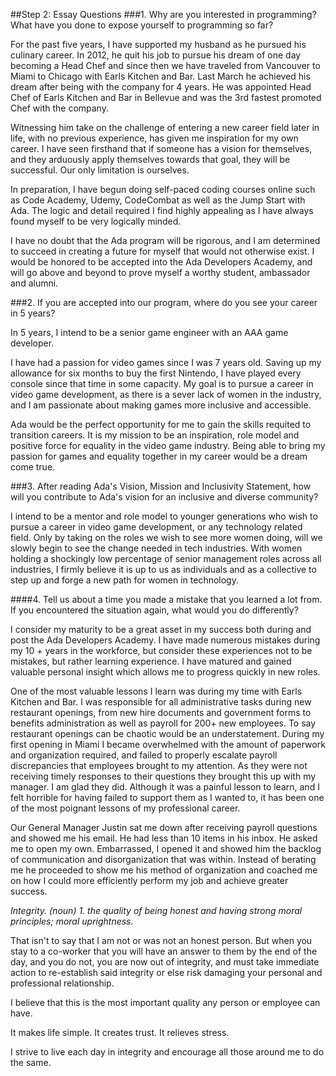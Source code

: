 ##Step 2: Essay Questions
###1. Why are you interested in programming? What have you done to expose yourself to programming so far?

For the past five years, I have supported my husband as he pursued his culinary career. In 2012, he quit his job to pursue his dream of one day becoming a Head Chef and since then we have traveled from Vancouver to Miami to Chicago with Earls Kitchen and Bar. Last March he achieved his dream after being with the company for 4 years. He was appointed Head Chef of Earls Kitchen and Bar in Bellevue and was the 3rd fastest promoted Chef with the company.

Witnessing him take on the challenge of entering a new career field later in life, with no previous experience, has given me inspiration for my own career. I have seen firsthand that if someone has a vision for themselves, and they arduously apply themselves towards that goal, they will be successful. Our only limitation is ourselves.

In preparation, I have begun doing self-paced coding courses online such as Code Academy, Udemy, CodeCombat as well as the Jump Start with Ada. The logic and detail required I find highly appealing as I have always found myself to be very logically minded.

I have no doubt that the Ada program will be rigorous, and I am determined to succeed in creating a future for myself that would not otherwise exist. I would be honored to be accepted into the Ada Developers Academy, and will go above and beyond to prove myself a worthy student, ambassador and alumni.

###2. If you are accepted into our program, where do you see your career in 5 years?

In 5 years, I intend to be a senior game engineer with an AAA game developer.

I have had a passion for video games since I was 7 years old. Saving up my allowance for six months to buy the first Nintendo, I have played every console since that time in some capacity. My goal is to pursue a career in video game development, as there is a sever lack of women in the industry, and I am passionate about making games more inclusive and accessible.

Ada would be the perfect opportunity for me to gain the skills requited to transition careers. It is my mission to be an inspiration, role model and positive force for equality in the video game industry. Being able to bring my passion for games and equality together in my career would be a dream come true.


###3. After reading Ada's Vision, Mission and Inclusivity Statement, how will you contribute to Ada's vision for an inclusive and diverse community?

I intend to be a mentor and role model to younger generations who wish to pursue a career in video game development, or any technology related field. Only by taking on the roles we wish to see more women doing, will we slowly begin to see the change needed in tech industries. With women holding a shockingly low percentage of senior management roles across all industries, I firmly believe it is up to us as individuals and as a collective to step up and forge a new path for women in technology.

####4. Tell us about a time you made a mistake that you learned a lot from. If you encountered the situation again, what would you do differently?

I consider my maturity to be a great asset in my success both during and post the Ada Developers Academy. I have made numerous mistakes during my 10 + years in the workforce, but consider these experiences not to be mistakes, but rather learning experience. I have matured and gained valuable personal insight which allows me to progress quickly in new roles.

One of the most valuable lessons I learn was during my time with Earls Kitchen and Bar. I was responsible for all administrative tasks during new restaurant openings, from new hire documents and government forms to benefits administration as well as payroll for 200+ new employees. To say restaurant openings can be chaotic would be an understatement. During my first opening in Miami I became overwhelmed with the amount of paperwork and organization required, and failed to properly escalate payroll discrepancies that employees brought to my attention. As they were not receiving timely responses to their questions they brought this up with my manager. I am glad they did. Although it was a painful lesson to learn, and I felt horrible for having failed to support them as I wanted to, it has been one of the most poignant lessons of my professional career.

Our General Manager Justin sat me down after receiving payroll questions and showed me his email. He had less than 10 items in his inbox. He asked me to open my own. Embarrassed, I opened it and showed him the backlog of communication and disorganization that was within. Instead of berating me he proceeded to show me his method of organization and coached me on how I could more efficiently perform my job and achieve greater success.

_Integrity. (noun) 1. the quality of being honest and having strong moral principles; moral uprightness._

That isn't to say that I am not or was not an honest person. But when you stay to a co-worker that you will have an answer to them by the end of the day, and you do not, you are now out of integrity, and must take immediate action to re-establish said integrity or else risk damaging your personal and professional relationship.

I believe that this is the most important quality any person or employee can have.

It makes life simple. It creates trust. It relieves stress.

I strive to live each day in integrity and encourage all those around me to do the same.
